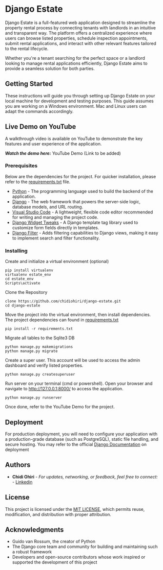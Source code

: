 # Django Estate

Django Estate is a full-featured web application designed to streamline the property rental process by connecting tenants with landlords in an intuitive and transparent way. The platform offers a centralized experience where users can browse listed properties, schedule inspection appointments, submit rental applications, and interact with other relevant features tailored to the rental lifecycle.

Whether you're a tenant searching for the perfect space or a landlord looking to manage rental applications efficiently, Django Estate aims to provide a seamless solution for both parties.

## Getting Started

These instructions will guide you through setting up Django Estate on your local machine for development and testing purposes. This guide assumes you are working on a Windows environment. Mac and Linux users can adapt the commands accordingly.

## Live Demo on YouTube

A walkthrough video is available on YouTube to demonstrate the key features and user experience of the application.

***Watch the demo here:*** YouTube Demo (Link to be added)

### Prerequisites

Below are the dependencies for the project. For quicker installation, please refer to the [requirements.txt](requirements.txt) file.
- [Python](https://www.python.org/downloads/) - The programming language used to build the backend of the application.
- [Django](https://www.djangoproject.com/download/) - The web framework that powers the server-side logic, database models, and URL routing.
- [Visual Studio Code](https://code.visualstudio.com/) -  A lightweight, flexible code editor recommended for writing and managing the project code.
- [Django Widget Tweaks](https://pypi.org/project/django-widget-tweaks/) - A Django template tag library used to customize form fields directly in templates.
- [Django Filter](https://pypi.org/project/django-filter/) - Adds filtering capabilities to Django views, making it easy to implement search and filter functionality.

### Installing

Create and initialize a virtual environment (optional)

    pip install virtualenv
    virtualenv estate_env
    cd estate_env
    Scripts\activate

Clone the Repository

    clone https://github.com/chidiohiri/django-estate.git
    cd django-estate

Move the project into the virtual environment, then install dependencies. The project dependencies can found in [requirements.txt](requirements.txt)

    pip install -r requirements.txt

Migrate all tables to the Sqlite3 DB

    python manage.py makemigrations
    python manage.py migrate

Create a super user. This account will be used to access the admin dashboard and verify listed properties.

    python manage.py createsuperuser

Run server on your terminal (cmd or powershell). Open your browser and navigate to http://127.0.0.1:8000/ to access the application.

    python manage.py runserver

Once done, refer to the YouTube Demo for the project.

## Deployment

For production deployment, you will need to configure your application with a production-grade database (such as PostgreSQL), static file handling, and secure hosting. You may refer to the official [Django Documentation](https://docs.djangoproject.com/en/5.1/howto/deployment/) on deployment

## Authors

  - **Chidi Ohiri** - *For updates, networking, or feedback, feel free to connect:* -
    [Linkedin](https://www.linkedin.com/in/chidiebere-ohiri/)

## License

This project is licensed under the [MIT LICENSE](LICENSE), which permits reuse, modification, and distribution with proper attribution.

## Acknowledgments

  - Guido van Rossum, the creator of Python
  - The Django core team and community for building and maintaining such a robust framework
  - Developers and open-source contributors whose work inspired or supported the development of this project

